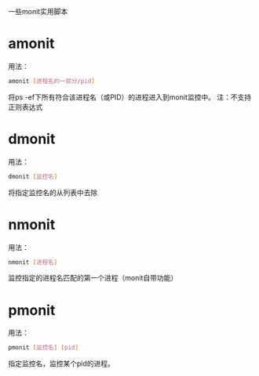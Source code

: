 一些monit实用脚本

# amonit
用法：
```bash
amonit [进程名的一部分/pid]
```
将ps -ef下所有符合该进程名（或PID）的进程进入到monit监控中。
注：不支持正则表达式

# dmonit
用法：
```bash
dmonit [监控名]
```
将指定监控名的从列表中去除

# nmonit
用法：
```bash
nmonit [进程名]
```
监控指定的进程名匹配的第一个进程（monit自带功能）

# pmonit
用法：
```bash
pmonit [监控名] [pid]
```
指定监控名，监控某个pid的进程。
